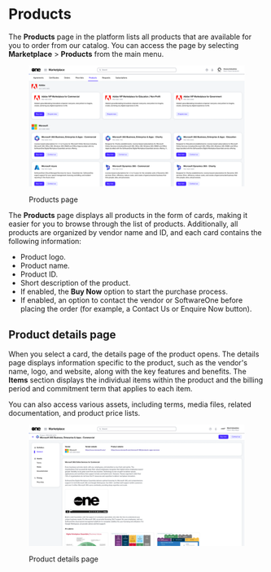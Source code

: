 # Products

The **Products** page in the platform lists all products that are available for you to order from our catalog. You can access the page by selecting **Marketplace** > **Products** from the main menu.

<figure><img src="../../.gitbook/assets/image (995).png" alt=""><figcaption><p>Products page</p></figcaption></figure>

The **Products** page displays all products in the form of cards, making it easier for you to browse through the list of products. Additionally, all products are organized by vendor name and ID, and each card contains the following information:

* Product logo.
* Product name.
* Product ID.
* Short description of the product.
* If enabled, the **Buy Now** option to start the purchase process.
* If enabled, an option to contact the vendor or SoftwareOne before placing the order (for example, a Contact Us or Enquire Now button).

## Product details page

When you select a card, the details page of the product opens. The details page displays information specific to the product, such as the vendor's name, logo, and website, along with the key features and benefits. The **Items** section displays the individual items within the product and the billing period and commitment term that applies to each item.

You can also access various assets, including terms, media files, related documentation, and product price lists.&#x20;

<figure><img src="../../.gitbook/assets/contact_us_details_page.png" alt=""><figcaption><p>Product details page</p></figcaption></figure>
